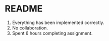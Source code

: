 # README #

1. Everything has been implemented correctly.
2. No collaboration.
3. Spent 6 hours completing assignment.
